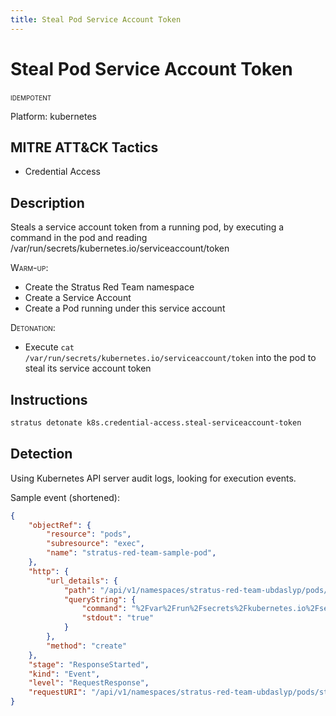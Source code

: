 ```yaml
---
title: Steal Pod Service Account Token
---
```


# Steal Pod Service Account Token


 <span class="smallcaps w3-badge w3-blue w3-round w3-text-white" title="This attack technique can be detonated multiple times">idempotent</span> 

Platform: kubernetes

## MITRE ATT&CK Tactics


- Credential Access

## Description


Steals a service account token from a running pod, by executing a command in the pod and reading /var/run/secrets/kubernetes.io/serviceaccount/token

<span style="font-variant: small-caps;">Warm-up</span>: 

- Create the Stratus Red Team namespace
- Create a Service Account
- Create a Pod running under this service account

<span style="font-variant: small-caps;">Detonation</span>: 

- Execute <code>cat /var/run/secrets/kubernetes.io/serviceaccount/token</code> into the pod to steal its service account token


## Instructions

```bash title="Detonate with Stratus Red Team"
stratus detonate k8s.credential-access.steal-serviceaccount-token
```
## Detection


Using Kubernetes API server audit logs, looking for execution events.

Sample event (shortened):

```json hl_lines="3 4 11 12 15"
{
	"objectRef": {
		"resource": "pods",
		"subresource": "exec",
		"name": "stratus-red-team-sample-pod",
	},
	"http": {
		"url_details": {
			"path": "/api/v1/namespaces/stratus-red-team-ubdaslyp/pods/stratus-red-team-sample-pod/exec",
			"queryString": {
				"command": "%2Fvar%2Frun%2Fsecrets%2Fkubernetes.io%2Fserviceaccount%2Ftoken",
				"stdout": "true"
			}
		},
		"method": "create"
	},
	"stage": "ResponseStarted",
	"kind": "Event",
	"level": "RequestResponse",
	"requestURI": "/api/v1/namespaces/stratus-red-team-ubdaslyp/pods/stratus-red-team-sample-pod/exec?command=cat&command=%2Fvar%2Frun%2Fsecrets%2Fkubernetes.io%2Fserviceaccount%2Ftoken&stdout=true",
}
```


